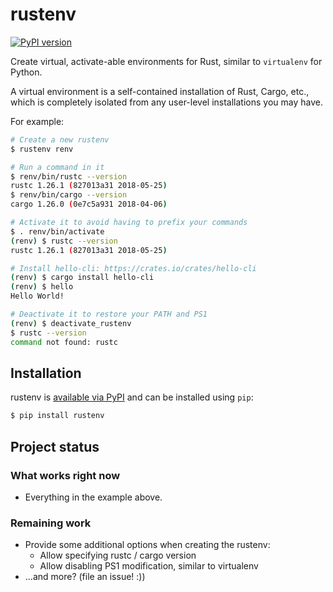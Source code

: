 rustenv
==========

[![PyPI version](https://badge.fury.io/py/rustenv.svg)](https://pypi.org/project/rustenv/)

Create virtual, activate-able environments for Rust, similar to `virtualenv`
for Python.

A virtual environment is a self-contained installation of Rust, Cargo, etc.,
which is completely isolated from any user-level installations you may have.

For example:

```bash
# Create a new rustenv
$ rustenv renv

# Run a command in it
$ renv/bin/rustc --version
rustc 1.26.1 (827013a31 2018-05-25)
$ renv/bin/cargo --version
cargo 1.26.0 (0e7c5a931 2018-04-06)

# Activate it to avoid having to prefix your commands
$ . renv/bin/activate
(renv) $ rustc --version
rustc 1.26.1 (827013a31 2018-05-25)

# Install hello-cli: https://crates.io/crates/hello-cli
(renv) $ cargo install hello-cli
(renv) $ hello
Hello World!

# Deactivate it to restore your PATH and PS1
(renv) $ deactivate_rustenv
$ rustc --version
command not found: rustc
```


## Installation

rustenv is [available via PyPI](https://pypi.org/project/rustenv/) and can be
installed using `pip`:

```bash
$ pip install rustenv
```


## Project status
### What works right now

* Everything in the example above.


### Remaining work

* Provide some additional options when creating the rustenv:
  * Allow specifying rustc / cargo version
  * Allow disabling PS1 modification, similar to virtualenv
* ...and more? (file an issue! :))

